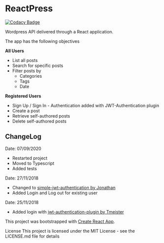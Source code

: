 # ReactPress

[![Codacy Badge](https://api.codacy.com/project/badge/Grade/6afbe2dd37ed4c65853f718d56b72b46)](https://app.codacy.com/app/kvnam/reactpress?utm_source=github.com&utm_medium=referral&utm_content=kvnam/reactpress&utm_campaign=Badge_Grade_Dashboard)

Wordpress API delivered through a React application.

The app has the following objectives

**All Users**

- List all posts
- Search for specific posts
- Filter posts by
  - Categories
  - Tags
  - Date

**Registered Users**

- Sign Up / Sign In - Authentication added with JWT-Authentication plugin
- Create a post
- Retrieve self-authored posts
- Delete self-authored posts

## ChangeLog

Date: 07/09/2020

- Restarted project
- Moved to Typescript
- Added tests

Date: 27/11/2018

- Changed to [simple-jwt-authentication by Jonathan](https://github.com/jonathan-dejong/simple-jwt-authentication/wiki/Documentation)
- Added Login and Log out for existing user

Date: 25/11/2018

- Added login with [jwt-authentication-plugin by Tmeister](https://github.com/Tmeister/wp-api-jwt-auth)

This project was bootstrapped with [Create React App](https://github.com/facebook/create-react-app).

License
This project is licensed under the MIT License - see the LICENSE.md file for details
